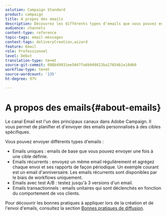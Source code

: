 ```yaml
---
solution: Campaign Standard
product: campaign
title: A propos des emails
description: Découvrez les différents types d'emails que vous pouvez envoyer avec Adobe Campaign.
audience: channels
content-type: reference
topic-tags: email-messages
context-tags: deliveryCreation,wizard
feature: Email
role: Professionnel
level: Début
translation-type: tm+mt
source-git-commit: 088b49931ee5047fa6b949813ba17654b1e10d60
workflow-type: tm+mt
source-wordcount: '135'
ht-degree: 97%

---
```



# A propos des emails{#about-emails}

Le canal Email est l&#39;un des principaux canaux dans Adobe Campaign. Il vous permet de planifier et d&#39;envoyer des emails personnalisés à des cibles spécifiques.

Vous pouvez envoyer différents types d&#39;emails :

* Emails uniques : emails de base que vous pouvez envoyer une fois à une cible définie.
* Emails récurrents : envoyez un même email régulièrement et agrégez chaque envoi et ses rapports de façon périodique. Un exemple courant est un email d&#39;anniversaire. Les emails récurrents sont disponibles par le biais de workflows uniquement.
* Emails avec test A/B : testez jusqu&#39;à 3 versions d&#39;un email.
* Emails transactionnels : emails unitaires qui sont déclenchés en fonction du comportement de vos clients.

Pour découvrir les bonnes pratiques à appliquer lors de la création et de l&#39;envoi d&#39;emails, consultez la section [Bonnes pratiques de diffusion](../../sending/using/delivery-best-practices.md).
